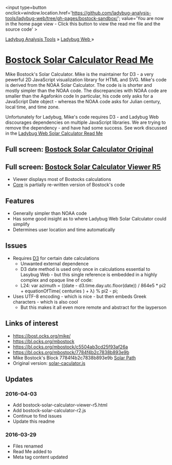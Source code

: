 ﻿<span style=display:none; >[You are now in a GitHub source code view - click this link to view the home page]( http://ladybug-analysis-tools.github.io/ladybug-web/#bostock-sandbox/readme.md "View file as a web page." ) </span>
<input type=button onclick=window.location.href='https://github.com/ladybug-analysis-tools/ladybug-web/tree/gh-pages/bostock-sandbox/'; 
value='You are now in the home page view - Click this button to view the read me file and the source code' >

[Ladybug Analysis Tools]( http://ladybug-analysis-tools.github.io/ ) » [Ladybug Web ]( http://ladybug-analysis-tools.github.io/ladybug-web/ ) »

[Bostock Solar Calculator Read Me]( http://ladybug-analysis-tools.github.io/ladybug-web/index.html#bostock-sandbox/readme.md )
===

Mike Bostock's Solar Calculator. Mike is the maintainer for D3 - a very pewerful 2D JavaScript visualization library for HTML and SVG.
Mike's code is derived from the NOAA Solar Calculator. The code is is shorter and mostly simpler than the NOAA code.
The discrepancies with NOAA code are smaller than the Agafonkin code
In particular, his code only asks for a JavaScript Date object - whereas the NOAA code asks for Julian century, local time, and time zone.

Unfortunately for Ladybug, Mike's code requires D3 - and Ladybug Web discourages dependencies on multiple JavaScript libraries.
We are trying to remove the dependency - and have had some success.
See work discussed in the [Ladybug Web Solar Calculator Read Me ]( http://ladybug-analysis-tools.github.io/ladybug-web/#solar-calculator/readme.md )

## Full screen: [Bostock Solar Calculator Original]( bostock-solar-calculator-original.html )

## Full screen: [Bostock Solar Calculator Viewer R5]( bostock-solar-calculator-viewer-r5.html )

* Viewer displays most of Bostocks calculations
* [Core]( ./bostock-solar-calculator-r2.js ) is partially re-written version of Bostock's code

## Features

* Generally simpler than NOAA code
* Has some good insight as to where Ladybug Web Solar Calculator could simplify
* Determines user location and time automatically


## Issues

* Requires [D3]( https://d3js.org/ ) for certain date calculations
	* Unwanted external dependence
	* D3 date method is used only once in calculations essential to Lasybug Web - but this single reference is embedded in a highly complex and opaque line of code: 
	* L24: var azimuth = ((date - d3.time.day.utc.floor(date)) / 864e5 * pi2 + equationOfTime( centuries ) + λ) % pi2 - pi;
* Uses UTF-8 encoding - which is nice - but then embeds Greek characters - which is also cool 
	* But this makes it all even more remote and abstract for the layperson



## Links of interest

* https://bost.ocks.org/mike/
* https://bl.ocks.org/mbostock
* https://bl.ocks.org/mbostock/c5504ab3cd25f93af26a
* https://bl.ocks.org/mbostock/7784f4b2c7838b893e9b
* Mike Bostock's Block 7784f4b2c7838b893e9b [Solar Path]( http://bl.ocks.org/mbostock/7784f4b2c7838b893e9b#solar-calculator.js ) 
* Original version: [solar-caculator.js]( https://gist.githubusercontent.com/mbostock/7784f4b2c7838b893e9b/raw/01ec896bf379c960c4cdb27150986ae5dffd4905/solar-calculator.js )


## Updates

### 2016-04-03

* Add bostock-solar-calculator-viewer-r5.html
* Add bostock-solar-calculator-r2.js
* Continue to find issues
* Update this readme


### 2016-03-29

* Files renamed
* Read Me added to
* Meta tag content updated
